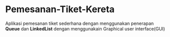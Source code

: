 # Pemesanan-Tiket-Kereta
Aplikasi pemesanan tiket sederhana dengan menggunakan penerapan **Queue** dan **LinkedList** dengan menggunakain Graphical user interface(GUI)
